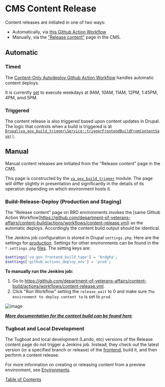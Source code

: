 # CMS Content Release

Content releases are initiated in one of two ways:
- Automatically, via [this Github Action Workflow](https://github.com/department-of-veterans-affairs/content-build/actions/workflows/content-release.yml)
- Manually, via the ["Release content"](https://prod.cms.va.gov/admin/content/deploy) page in the CMS.

## Automatic

### Timed

The [Content-Only Autodeploy Github Action Workflow](https://github.com/department-of-veterans-affairs/content-build/blob/master/.github/workflows/content-release.ymll) handles automatic content deploys.

It is currently [set](https://github.com/department-of-veterans-affairs/content-build/blob/master/.github/workflows/content-release.yml#L16) to execute weekdays at 9AM, 10AM, 11AM, 12PM, 1:45PM, 4PM, amd 5PM.

### Triggered

The content release is also triggered based upon content updates in Drupal.  The logic that controls when a build is triggered is at [`Drupal\va_gov_build_trigger\Service::triggerFrontendBuildFromContentSave()`](https://github.com/department-of-veterans-affairs/va.gov-cms/blob/98f4666d7b6aabf984f679fdaec4088c35e08488/docroot/modules/custom/va_gov_build_trigger/src/Service/BuildFrontend.php#L162).

## Manual

Manual content releases are initiated from the "Release content" page in the CMS.

This page is constructed by the [`va_gov_build_trigger`](https://github.com/department-of-veterans-affairs/va.gov-cms/tree/main/docroot/modules/custom/va_gov_build_trigger) module. The page will differ slightly in presentation and significantly in the details of its operation depending on which environment hosts it.

### Build-Release-Deploy (Production and Staging)

The "Release content" page on BRD environments invokes the [same Github Action Workflow]https://github.com/department-of-veterans-affairs/content-build/actions/workflows/content-release.yml) as the automatic deploys. Accordingly the content build output should be identical.

The Jenkins job configuration is stored in Drupal `settings.php`. Here are the settings for [production](https://github.com/department-of-veterans-affairs/va.gov-cms/blob/main/docroot/sites/default/settings/settings.prod.php#L46). Settings for other environments can be found in the `*.settings.php` [files](https://github.com/department-of-veterans-affairs/va.gov-cms/blob/master/docroot/sites/default/settings). The setting keys are:
```php
$settings['va_gov_frontend_build_type'] = 'brdgha';
$settings['github_actions_deploy_env'] = 'prod';
```

**To manually run the Jenkins job:**
1. Go to https://github.com/department-of-veterans-affairs/content-build/actions/workflows/content-release.yml.
2. Click "Run Workflow" setting the `release_wait` to 0 and make sure `The environment to deploy content to` is set to `prod`.

![image](https://user-images.githubusercontent.com/121603/141811069-c7bf44ab-d8d9-4da3-96d0-860f234eaa5b.png)

[_**More documentation for the content build can be found here**_](https://github.com/department-of-veterans-affairs/va.gov-team/tree/master/platform/cms/accelerated_publishing/content-build).


### Tugboat and Local Development

The Tugboat and local development (Lando, etc) versions of the Release content page do not trigger a Jenkins job.  Instead, they check out the latest version (or a specified branch or release) of the [frontend](https://github.com/department-of-veterans-affairs/content-build/), build it, and then perform a content release.

For more information on creating or releasing content from a preview environment, see [Environments](./environments.md).

[Table of Contents](../README.md)
